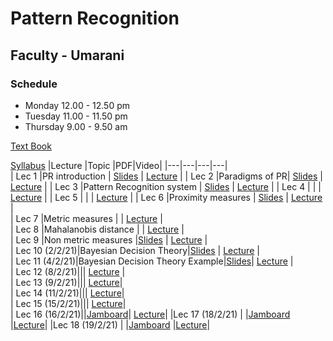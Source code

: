 # Pattern Recognition 
## Faculty - Umarani

### Schedule 
- Monday 12.00 - 12.50 pm  
- Tuesday 11.00 - 11.50 pm
- Thursday 9.00 - 9.50 am
							
[Text Book](https://github.com/dazzz/patrec2015/blob/master/Pattern%20Classification%20by%20Richard%20O.%20Duda%2C%20David%20G.%20Stork%2C%20Peter%20E.Hart%20.pdf)

[Syllabus](http://iiitdm.ac.in/img/electives/36_Pattern_Recognition.pdf)
|Lecture |Topic |PDF|Video|
|---|---|---|---|		
| Lec 1	|PR introduction	| [Slides](https://drive.google.com/file/d/1eogNjeKf9dDeGwaC25gLUFPj_0qWO98H/view?usp=sharing)	| [Lecture](https://drive.google.com/file/d/1oFzVt7S8_b6NgP47eITUXKEergeVjioB/view)	|
| Lec 2 |Paradigms of PR| [Slides](https://drive.google.com/file/d/1essCx8SF_adcOsm4c6NegxeDhSsLhIL8/view?usp=sharing)	| [Lecture](https://drive.google.com/file/d/14yVeTGLbNHSARSTfDBNNRvSJM_4qUKv_/view)	|
| Lec 3	|Pattern Recognition system | [Slides](https://drive.google.com/file/d/1H9l5lnmylEw-jfckPJqMm_dp4cFSy8GB/view?usp=sharing)	| [Lecture](https://drive.google.com/file/d/14NFuhu7EKobH0OhRzDu6B7doUsublc16/view)	|
| Lec 4	| |	| [Lecture](https://drive.google.com/file/d/1bpWLvxxFz1wSjIGXXcJLYY8IFJ1u6pbi/view)	|
| Lec 5	|	| 	| [Lecture](https://drive.google.com/file/d/1xip-WkWejKuxnfZSSd-V1U40n_zhwot_/view)	|
| Lec 6	|Proximity measures	| [Slides](https://docs.google.com/presentation/d/1FgolLDLkirl7OwkscfR4yWPO83cAVgEJ/edit#slide=id.p1)	| [Lecture](https://drive.google.com/file/d/1wSGXIiDGvjlaftQ2CcUX2p8HK02biBH9/view)	|			 
| Lec 7 |Metric measures	| 	| [Lecture](https://drive.google.com/file/d/1mdFNcktPl_ZSHHSkAvp-uC84WBJPmy7n/view)	|					
| Lec 8	|Mahalanobis distance	| 	| [Lecture](https://drive.google.com/file/d/1ewjRMkqCEgHZrAgqxUR-QLBn9hZZt1YD/view)	|																								
| Lec 9	|Non metric measures	|[Slides](https://drive.google.com/file/d/1bnfvJ12O3i0aJA055tvVwpp2SJzySy_7/view?usp=sharing) | [Lecture](https://drive.google.com/file/d/1u312Ukh703nL22v0ky714Nro8YHjzLjy/view)	|																																						
| Lec 10 (2/2/21)|Bayesian Decision Theory|[Slides](https://docs.google.com/presentation/d/1apRWAX7ta8JWZnJ_DYV_Mg5ndkFN3T4Q/edit#slide=id.p1) | [Lecture](https://drive.google.com/file/d/1AFeUByA_-TZYiqpFzZiwhGRAMw3JknKd/view)	|																																							
| Lec 11 (4/2/21)|Bayesian Decision Theory Example|[Slides](https://drive.google.com/file/d/1TT8_Ox74Ps3ZBcSJ0PpV80NU5ErTvXdq/view)| [Lecture](https://drive.google.com/file/d/1JvfitzsFl972RgYBbB6vUfVyM-0YqYu1/view)	|																																							
| Lec 12 (8/2/21)||| [Lecture](https://drive.google.com/file/d/1ghFLtwQJ9gezvTIxSp9l6jPOtP2rZJmV/view)	|																																							
| Lec 13 (9/2/21)||| [Lecture](https://drive.google.com/file/d/1iAM8049YuWM667Z68Lw0fXPv27ioxgCQ/view)|																		
| Lec 14 (11/2/21)||| [Lecture](https://drive.google.com/file/d/1PFp4mU-g4y-440sTMdhLJDCpilDJIGJU/view)|																		
| Lec 15 (15/2/21)||| [Lecture](https://drive.google.com/file/d/1ljDAcPnubjPp48qfuC2elozuvPTVTN1U/view)|																		
| Lec 16 (16/2/21)||[Jamboard](https://drive.google.com/file/d/1FM9cILZb_FE78U9QVwmQ2s6ZZN8q5XV-/view?usp=sharing)| [Lecture](https://drive.google.com/file/d/1JHcFus9PeARnb37nWDSglwm66CGc0G2Z/view)|
|Lec 17 (18/2/21) | |[Jamboard](https://drive.google.com/file/d/1cv6T97VCYuhRgWsFFC1HATqtN6sM8_6_/view?usp=sharing) |[Lecture]()|
|Lec 18 (19/2/21) | |[Jamboard](https://drive.google.com/file/d/1OpY1sLVQEYJdRHEPdrE1V3tqaun8T2aw/view?usp=sharing) |[Lecture]()|

<!---
|Lec (//21) | |[Slides]() |[Lecture]()|
-->

